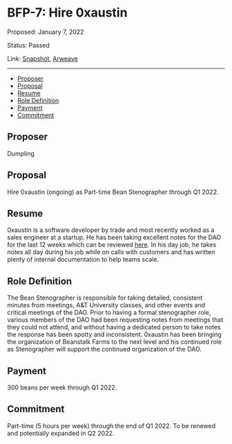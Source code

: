 # BFP-7: Hire 0xaustin

Proposed: January 7, 2022

Status: Passed

Link: [Snapshot](https://snapshot.org/#/beanstalkfarms.eth/proposal/0x12de914766a89044878e3debe5daf15e55cc862dcf5a9b16a25d954572696fdd), [Arweave](https://arweave.net/xLDPh-21cI1J2Dq3P-4VI-6i-vRjKlBkk-bkAgtJ5ow)

---

- [Proposer](#proposer)
- [Proposal](#proposal)
- [Resume](#resume)
- [Role Definition](#role-definition)
- [Payment](#payment)
- [Commitment](#commitment)

## Proposer

Dumpling

## Proposal

Hire 0xaustin (ongoing) as Part-time Bean Stenographer through Q1 2022. 

## Resume

0xaustin is a software developer by trade and most recently worked as a sales engineer at a startup. He has been taking excellent notes for the DAO for the last 12 weeks which can be reviewed [here](https://www.notion.so/a57619dbe75449968859db7f4fa2936f). In his day job, he takes notes all day during his job while on calls with customers and has written plenty of internal documentation to help teams scale.

## Role Definition

The Bean Stenographer is responsible for taking detailed, consistent minutes from meetings, A&T University classes, and other events and critical meetings of the DAO. Prior to having a formal stenographer role, various members of the DAO had been requesting notes from meetings that they could not attend, and without having a dedicated person to take notes the response has been spotty and inconsistent. 0xaustin has been bringing the organization of Beanstalk Farms to the next level and his continued role as Stenographer will support the continued organization of the DAO. 

## Payment

300 beans per week through Q1 2022.  

## Commitment

Part-time (5 hours per week) through the end of Q1 2022. To be renewed and potentially expanded in Q2 2022.

